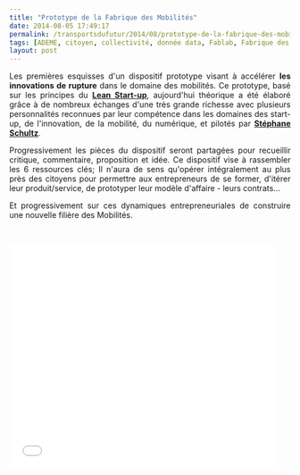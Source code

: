 ```yaml
---
title: "Prototype de la Fabrique des Mobilités"
date: 2014-08-05 17:49:17
permalink: /transportsdufutur/2014/08/prototype-de-la-fabrique-des-mobilites.html
tags: [ADEME, citoyen, collectivité, donnée data, Fablab, Fabrique des mobilités, gouvernance, holoptisme, innovation, intelligence collective, marketing, partage de données]
layout: post
---
```


<p style="text-align: justify;">Les premières esquisses d'un dispositif prototype visant à accélérer <strong>les innovations de rupture</strong> dans le domaine des mobilités. Ce prototype, basé sur les principes du <a href="http://fr.wikipedia.org/wiki/Lean_Startup" target="_blank"><strong>Lean Start-up</strong></a>, aujourd'hui théorique a été élaboré grâce à de nombreux échanges d'une très grande richesse avec plusieurs personnalités reconnues par leur compétence dans les domaines des start-up, de l'innovation, de la mobilité, du numérique, et pilotés par <a href="http://15marches.fr/" target="_blank"><strong>Stéphane Schultz</strong></a>.</p> <p style="text-align: justify;">Progressivement les pièces du dispositif seront partagées pour recueillir critique, commentaire, proposition et idée. Ce dispositif vise à rassembler les 6 ressources clés; Il n'aura de sens qu'opérer intégralement au plus près des citoyens pour permettre aux entrepreneurs de se former, d'itérer leur produit/service, de prototyper leur modèle d'affaire - leurs contrats...</p> <p style="text-align: justify;">Et progressivement sur ces dynamiques entrepreneuriales de construire une nouvelle filière des Mobilités.</p> <p style="text-align: justify;"> </p>   <!--more-->  <p><iframe frameborder="0" height="400" marginheight="0" marginwidth="0" scrolling="no" src="//www.slideshare.net/slideshow/embed_code/37685455" width="476"></iframe></p>
